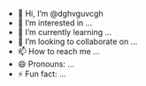 - 👋 Hi, I’m @dghvguvcgh
- 👀 I’m interested in ...
- 🌱 I’m currently learning ...
- 💞️ I’m looking to collaborate on ...
- 📫 How to reach me ...
- 😄 Pronouns: ...
- ⚡ Fun fact: ...

<!---
dghvguvcgh/dghvguvcgh is a ✨ special ✨ repository because its `README.md` (this file) appears on your GitHub profile.
You can click the Preview link to take a look at your changes.
--->
